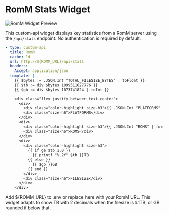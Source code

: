 # RomM Stats Widget

![RomM Widget Preview](https://github.com/milktoastrat/community-widgets/blob/main/widgets/romm-stats/romm-stats-example.png?raw=true)

This custom-api widget displays key statistics from a RomM server using the `/api/stats` endpoint. No authentication is required by default.

```yaml
- type: custom-api
  title: RomM
  cache: 1d
  url: http://${ROMM_URL}/api/stats
  headers:
    Accept: application/json
  template: |
    {{ $bytes := .JSON.Int "TOTAL_FILESIZE_BYTES" | toFloat }}
    {{ $tb := div $bytes 1099511627776 }}
    {{ $gb := div $bytes 1073741824 | toInt }}

    <div class="flex justify-between text-center">
      <div>
        <div class="color-highlight size-h3">{{ .JSON.Int "PLATFORMS" | formatNumber }}</div>
        <div class="size-h6">PLATFORMS</div>
      </div>
      <div>
        <div class="color-highlight size-h3">{{ .JSON.Int "ROMS" | formatNumber }}</div>
        <div class="size-h6">ROMS</div>
      </div>
      <div>
        <div class="color-highlight size-h3">
          {{ if ge $tb 1.0 }}
            {{ printf "%.2f" $tb }}TB
          {{ else }}
            {{ $gb }}GB
          {{ end }}
        </div>
        <div class="size-h6">FILESIZE</div>
      </div>
    </div>
```
Add ${ROMM_URL} to .env or replace here with your RomM URL.
This widget adapts to show TB with 2 decimals when the filesize is ≥1TB, or GB rounded if below that.
